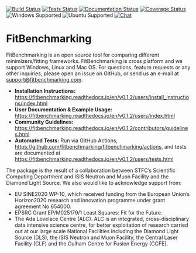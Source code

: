 [![Build Status](https://img.shields.io/github/workflow/status/fitbenchmarking/fitbenchmarking/Build%20and%20Publish/v0.1.2?style=flat-square)](https://github.com/fitbenchmarking/fitbenchmarking/actions/workflows/release.yml?query=branch%3Av0.1.2)
[![Tests Status](https://img.shields.io/github/workflow/status/fitbenchmarking/fitbenchmarking/Tests/v0.1.2?label=tests&style=flat-square)](https://github.com/fitbenchmarking/fitbenchmarking/actions/workflows/main.yml?query=branch%3Av0.1.2)
[![Documentation Status](https://img.shields.io/readthedocs/fitbenchmarking/v0.1.2?style=flat-square)](https://fitbenchmarking.readthedocs.io/en/v0.1.2)
[![Coverage Status](https://img.shields.io/coveralls/github/fitbenchmarking/fitbenchmarking.svg?style=flat-square)](https://coveralls.io/github/fitbenchmarking/fitbenchmarking)
![Windows Supported](https://img.shields.io/badge/win10-support-blue.svg?style=flat-square&logo=windows)
![Ubuntu Supported](https://img.shields.io/badge/18.04-support-orange.svg?style=flat-square&logo=ubuntu)
[![Chat](https://img.shields.io/badge/chat-CompareFitMinimizers-lightgrey.svg?style=flat-square&logo=slack)](https://slack.com/)
# FitBenchmarking

FitBenchmarking is an open source tool for comparing different minimizers/fitting frameworks. FitBenchmarking is cross platform and we support Windows, Linux and Mac OS. For questions, feature requests or any other inquiries, please open an issue on GitHub, or send us an e-mail at support@fitbenchmarking.com.

- **Installation Instructions:** https://fitbenchmarking.readthedocs.io/en/v0.1.2/users/install_instructions/index.html
- **User Documentation & Example Usage:** https://fitbenchmarking.readthedocs.io/en/v0.1.2/users/index.html
- **Community Guidelines:** https://fitbenchmarking.readthedocs.io/en/v0.1.2/contributors/guidelines.html
- **Automated Tests:** Run via GitHub Actions, https://github.com/fitbenchmarking/fitbenchmarking/actions, and tests are documented at https://fitbenchmarking.readthedocs.io/en/v0.1.2/users/tests.html

The package is the result of a collaboration between STFC’s Scientific Computing Department and ISIS Neutron and Muon Facility and the Diamond Light Source. We also would like to acknowledge support from:

* EU SINE2020 WP-10, which received funding from the European Union’s Horizon2020 research and innovation programme under grant agreement No 654000.
* EPSRC Grant EP/M025179/1  Least Squares: Fit for the Future.
* The Ada Lovelace Centre (ALC). ALC is an integrated, cross-disciplinary data intensive science centre, for better exploitation of research carried out at our large scale National Facilities including the Diamond Light Source (DLS), the ISIS Neutron and Muon Facility, the Central Laser Facility (CLF) and the Culham Centre for Fusion Energy (CCFE).
